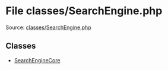 File classes/SearchEngine.php
=========

Source: [classes/SearchEngine.php](https://github.com/PrestaShop/PrestaShop/blob/1.6.0.6/classes/SearchEngine.php)


Classes
-------

* [SearchEngineCore](class.SearchEngineCore.md)

